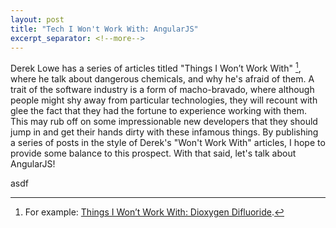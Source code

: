 ```yaml
---
layout: post
title: "Tech I Won't Work With: AngularJS"
excerpt_separator: <!--more-->
---
```


Derek Lowe has a series of articles titled "Things I Won’t Work With" [^1],
where he talk about dangerous chemicals, and why he's afraid of them.
A trait of the software industry is a form of macho-bravado, where
although people might shy away from particular technologies, they
will recount with glee the fact that they had the fortune to
experience working with them. This may rub off on some impressionable
new developers that they should jump in and get their hands dirty
with these infamous things. By publishing a series of posts in the
style of Derek's "Won't Work With" articles, I hope to provide
some balance to this prospect. With that said, let's talk about
AngularJS!

<!--more-->

asdf

[^1]: For example: [Things I Won’t Work With: Dioxygen Difluoride](http://blogs.sciencemag.org/pipeline/archives/2010/02/23/things_i_wont_work_with_dioxygen_difluoride).
